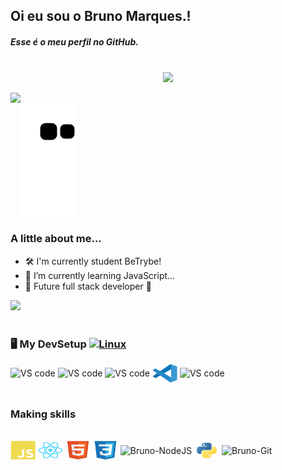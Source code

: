 ## **Oi eu sou o Bruno Marques.!**
##### _Esse é o meu perfil no GitHub._ 
 <link rel="stylesheet" href="https://cdn.jsdelivr.net/gh/devicons/devicon@v2.13.0/devicon.min.css">
 <div style="display: inline_block" align="center"><br>
 
 <div >
  <a href="https://github.com/blmarquess">
  <img height="150em" src="https://github-readme-stats.vercel.app/api?username=blmarquess&show_icons=true&theme=gotham&include_all_commits=true&count_private=true"/> 

  </a></div>
  
 <div >
  <a href="https://github.com/blmarquess">
  <img height="150em" align="left" src="https://github-readme-stats.vercel.app/api/top-langs/?username=blmarquess&layout=compact&langs_count=7&theme=gotham"/>
  </a></div>  

</div> <br />
<img height="180em" aling="reight" src="https://raw.githubusercontent.com/rafaballerini/rafaballerini/output/github-contribution-grid-snake.svg" />
<div>
<a href="https://github.com/blmarquess">

</a>
</div>
<div >
<div >

### **A little about me...**
- 🛠 I'm currently student BeTrybe!
- 🌱 I’m currently learning JavaScript...
- 🤞 Future full stack developer 🚀

</div>

<div >
	<img height="150em" align="reight" src="https://i.giphy.com/media/heIX5HfWgEYlW/giphy.webp" /> </div>
</div>	

<br />

### 🖥️ My DevSetup [![Linux](https://svgshare.com/i/Zhy.svg)](https://svgshare.com/i/Zhy.svg)

<div id="setup" >
<img align="center" alt="VS code" height="30" width="40" src="https://cdn.jsdelivr.net/gh/devicons/devicon/icons/bash/bash-plain.svg">
<img align="center" alt="VS code" height="30" width="40" src="https://cdn.jsdelivr.net/gh/devicons/devicon/icons/debian/debian-plain.svg">
<img align="center" alt="VS code" height="30" width="40" src="https://cdn.jsdelivr.net/gh/devicons/devicon/icons/firefox/firefox-plain.svg">
<img align="center" alt="VS code" height="30" width="40" src="https://raw.githubusercontent.com/devicons/devicon/9f4f5cdb393299a81125eb5127929ea7bfe42889/icons/vscode/vscode-original.svg">
<img align="center" alt="VS code" height="30" width="40" src="https://cdn.jsdelivr.net/gh/devicons/devicon/icons/github/github-original.svg">
<br>
</div><br />


### Making skills
<div style="display: inline_block"><br>
  <img align="center" alt="Bruno-Js" height="30" width="40" src="https://raw.githubusercontent.com/devicons/devicon/master/icons/javascript/javascript-plain.svg">
  <img align="center" alt="Bruno-React" height="30" width="40" src="https://raw.githubusercontent.com/devicons/devicon/master/icons/react/react-original.svg">
  <img align="center" alt="Bruno-HTML" height="30" width="40" src="https://raw.githubusercontent.com/devicons/devicon/master/icons/html5/html5-original.svg">
  <img align="center" alt="Bruno-CSS" height="30" width="40" src="https://raw.githubusercontent.com/devicons/devicon/master/icons/css3/css3-original.svg">
	<img align="center" alt="Bruno-NodeJS" height="30" width="40" src="https://cdn.jsdelivr.net/gh/devicons/devicon/icons/nodejs/nodejs-original.svg">
	<img align="center" alt="Bruno-Python" height="30" width="40" src="https://raw.githubusercontent.com/devicons/devicon/master/icons/python/python-original.svg">
	<img align="center" alt="Bruno-Git" height="30" width="40" src="https://cdn.jsdelivr.net/gh/devicons/devicon/icons/git/git-plain.svg">
</div>

